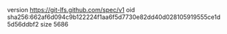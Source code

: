version https://git-lfs.github.com/spec/v1
oid sha256:662af6d094c9b122224f1aa6f5d7730e82dd40d028105919555ce1d5d56ddbf2
size 5686
